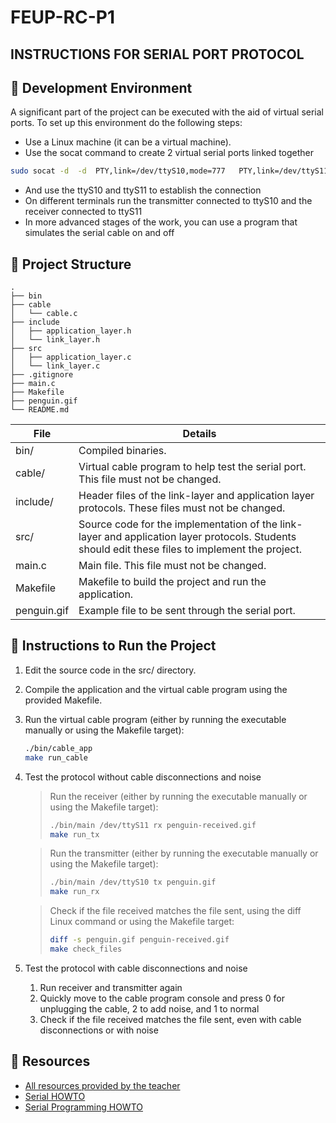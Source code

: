 # FEUP-RC-P1

## INSTRUCTIONS FOR SERIAL PORT PROTOCOL

## :nut_and_bolt: Development Environment

A significant part of the project can be executed with the aid of virtual serial ports. To set up this environment do the following steps:

* Use a Linux machine (it can be a virtual machine).
* Use the socat command to create 2 virtual serial ports linked together
```zsh
sudo socat -d  -d  PTY,link=/dev/ttyS10,mode=777   PTY,link=/dev/ttyS11,mode=777
```
* And use the ttyS10 and ttyS11 to establish the connection
* On different terminals run the transmitter connected to ttyS10 and the receiver connected to ttyS11
* In more advanced stages of the work, you can use a program that simulates the serial cable on and off

## :file_folder: Project Structure

```
.
├── bin
├── cable
│	└── cable.c
├── include
│   ├── application_layer.h
│   └── link_layer.h
├── src
│   ├── application_layer.c
│   └── link_layer.c
├── .gitignore
├── main.c
├── Makefile
├── penguin.gif
└── README.md
```

| File        | Details                                                                                                                                          |
|-------------|--------------------------------------------------------------------------------------------------------------------------------------------------|
| bin/        | Compiled binaries.                                                                                                                               |
| cable/      | Virtual cable program to help test the serial port. This file must not be changed.                                                               |
| include/    | Header files of the link-layer and application layer protocols. These files must not be changed.                                                 |
| src/        | Source code for the implementation of the link-layer and application layer protocols. Students should edit these files to implement the project. |
| main.c      | Main file. This file must not be changed.                                                                                                        |
| Makefile    | Makefile to build the project and run the application.                                                                                           |
| penguin.gif | Example file to be sent through the serial port.                                                                                                 |

## :rocket: Instructions to Run the Project

1. Edit the source code in the src/ directory.
2. Compile the application and the virtual cable program using the provided Makefile.
3. Run the virtual cable program (either by running the executable manually or using the Makefile target):
	```zsh
	./bin/cable_app
	make run_cable
	```

4. Test the protocol without cable disconnections and noise
	>Run the receiver (either by running the executable manually or using the Makefile target):
	>	```zsh
	>	./bin/main /dev/ttyS11 rx penguin-received.gif
	>	make run_tx
	>	```

	> Run the transmitter (either by running the executable manually or using the Makefile target):
	>	```zsh
	>	./bin/main /dev/ttyS10 tx penguin.gif
	>	make run_rx
	>	```

	> Check if the file received matches the file sent, using the diff Linux command or using the Makefile target:
	>	```zsh
	>	diff -s penguin.gif penguin-received.gif
	>	make check_files
	>	```

5. Test the protocol with cable disconnections and noise 
   1. Run receiver and transmitter again 
   2. Quickly move to the cable program console and press 0 for unplugging the cable, 2 to add noise, and 1 to normal 
   3. Check if the file received matches the file sent, even with cable disconnections or with noise

##  :page_facing_up: Resources
* [All resources provided by the teacher](https://drive.google.com/file/d/13jhRVbEnQ_5UDf5XCluBkXh_ODMqLdvO/view?usp=sharing)
* [Serial HOWTO](https://tldp.org/HOWTO/Serial-HOWTO.html)
* [Serial Programming HOWTO](https://tldp.org/HOWTO/Serial-Programming-HOWTO/)